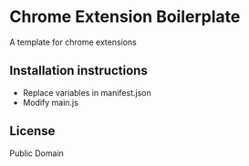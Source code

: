# Chrome Extension Boilerplate
A template for chrome extensions

## Installation instructions 
* Replace variables in manifest.json
* Modify main.js

## License
Public Domain
